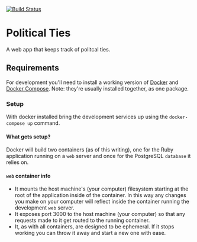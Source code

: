 [![Build Status](https://travis-ci.com/jtperreault/political_ties.svg?branch=primary)](https://travis-ci.com/jtperreault/political_ties)

# Political Ties

A web app that keeps track of politcal ties.

## Requirements
For development you'll need to install a working version of [Docker](https://www.docker.com/products/docker-desktop)
and [Docker Compose](https://docs.docker.com/compose/). Note: they're usually installed together, as one package.

### Setup
With docker installed bring the development services up using the `docker-compose up` command.

#### What gets setup?
Docker will build two containers (as of this writing), one for the Ruby
application running on a `web` server and once for the PostgreSQL `database` it relies on.

#### `web` container info

 - It mounts the host machine's (your computer) filesystem
   starting at the root of the application inside of the container. In this
   way any changes you make on your computer will reflect inside the
   container running the development `web` server.
 - It exposes port 3000 to the host machine (your computer) so that any
   requests made to it get routed to the running container.
 - It, as with all containers, are designed to be ephemeral. If it stops
   working you can throw it away and start a new one with ease.

